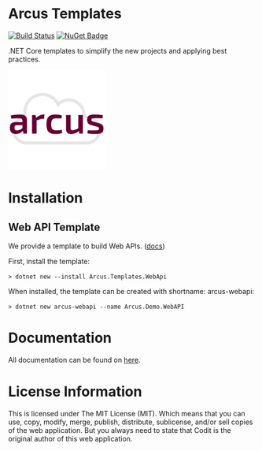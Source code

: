 # Arcus Templates
[![Build Status](https://dev.azure.com/codit/Arcus/_apis/build/status/Commit%20builds/CI%20-%20Arcus.Templates?branchName=master)](https://dev.azure.com/codit/Arcus/_build/latest?definitionId=765&branchName=master)
[![NuGet Badge](https://buildstats.info/nuget/Arcus.Templates.WebApi?includePreReleases=true)](https://www.nuget.org/packages/Arcus.Templates.WebApi/)

.NET Core templates to simplify the new projects and applying best practices.

![Arcus](https://raw.githubusercontent.com/arcus-azure/arcus/master/media/arcus.png)

# Installation

## Web API Template
We provide a template to build Web APIs. ([docs](https://templates.arcus-azure.net/features/web-api-template))

First, install the template:
```shell
> dotnet new --install Arcus.Templates.WebApi
```

When installed, the template can be created with shortname: arcus-webapi:
```shell
> dotnet new arcus-webapi --name Arcus.Demo.WebAPI
```

# Documentation

All documentation can be found on [here](https://templates.arcus-azure.net/).

# License Information
This is licensed under The MIT License (MIT). Which means that you can use, copy, modify, merge, publish, distribute, sublicense, and/or sell copies of the web application. But you always need to state that Codit is the original author of this web application.
